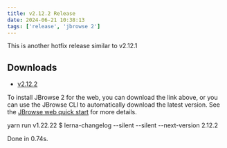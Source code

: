 ```yaml
---
title: v2.12.2 Release
date: 2024-06-21 10:38:13
tags: ['release', 'jbrowse 2']
---
```


This is another hotfix release similar to v2.12.1

## Downloads

- [v2.12.2](https://github.com/GMOD/jbrowse-components/releases/tag/v2.12.2)

To install JBrowse 2 for the web, you can download the link above, or you can
use the JBrowse CLI to automatically download the latest version. See the
[JBrowse web quick start](https://jbrowse.org/jb2/docs/quickstart_web) for more
details.

yarn run v1.22.22 $ lerna-changelog --silent --silent --next-version 2.12.2

Done in 0.74s.
